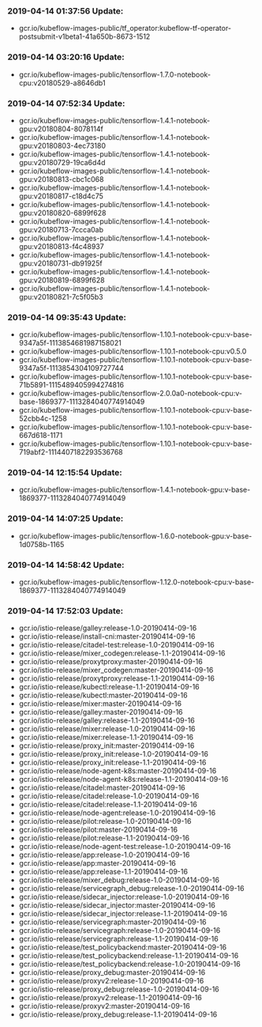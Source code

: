 ### 2019-04-14 01:37:56 Update:

- gcr.io/kubeflow-images-public/tf_operator:kubeflow-tf-operator-postsubmit-v1beta1-41a650b-8673-1512
### 2019-04-14 03:20:16 Update:

- gcr.io/kubeflow-images-public/tensorflow-1.7.0-notebook-cpu:v20180529-a8646db1
### 2019-04-14 07:52:34 Update:

- gcr.io/kubeflow-images-public/tensorflow-1.4.1-notebook-gpu:v20180804-8078114f
- gcr.io/kubeflow-images-public/tensorflow-1.4.1-notebook-gpu:v20180803-4ec73180
- gcr.io/kubeflow-images-public/tensorflow-1.4.1-notebook-gpu:v20180729-19ca6d4d
- gcr.io/kubeflow-images-public/tensorflow-1.4.1-notebook-gpu:v20180813-cbc1c068
- gcr.io/kubeflow-images-public/tensorflow-1.4.1-notebook-gpu:v20180817-c18d4c75
- gcr.io/kubeflow-images-public/tensorflow-1.4.1-notebook-gpu:v20180820-6899f628
- gcr.io/kubeflow-images-public/tensorflow-1.4.1-notebook-gpu:v20180713-7ccca0ab
- gcr.io/kubeflow-images-public/tensorflow-1.4.1-notebook-gpu:v20180813-f4c48937
- gcr.io/kubeflow-images-public/tensorflow-1.4.1-notebook-gpu:v20180731-db91925f
- gcr.io/kubeflow-images-public/tensorflow-1.4.1-notebook-gpu:v20180819-6899f628
- gcr.io/kubeflow-images-public/tensorflow-1.4.1-notebook-gpu:v20180821-7c5f05b3
### 2019-04-14 09:35:43 Update:

- gcr.io/kubeflow-images-public/tensorflow-1.10.1-notebook-cpu:v-base-9347a5f-1113854681987158021
- gcr.io/kubeflow-images-public/tensorflow-1.10.1-notebook-cpu:v0.5.0
- gcr.io/kubeflow-images-public/tensorflow-1.10.1-notebook-cpu:v-base-9347a5f-1113854304109727744
- gcr.io/kubeflow-images-public/tensorflow-1.10.1-notebook-cpu:v-base-71b5891-1115489405994274816
- gcr.io/kubeflow-images-public/tensorflow-2.0.0a0-notebook-cpu:v-base-1869377-1113284040774914049
- gcr.io/kubeflow-images-public/tensorflow-1.10.1-notebook-cpu:v-base-52cbb4c-1258
- gcr.io/kubeflow-images-public/tensorflow-1.10.1-notebook-cpu:v-base-667d618-1171
- gcr.io/kubeflow-images-public/tensorflow-1.10.1-notebook-cpu:v-base-719abf2-1114407182293536768
### 2019-04-14 12:15:54 Update:

- gcr.io/kubeflow-images-public/tensorflow-1.4.1-notebook-gpu:v-base-1869377-1113284040774914049
### 2019-04-14 14:07:25 Update:

- gcr.io/kubeflow-images-public/tensorflow-1.6.0-notebook-gpu:v-base-1d0758b-1165
### 2019-04-14 14:58:42 Update:

- gcr.io/kubeflow-images-public/tensorflow-1.12.0-notebook-cpu:v-base-1869377-1113284040774914049
### 2019-04-14 17:52:03 Update:

- gcr.io/istio-release/galley:release-1.0-20190414-09-16
- gcr.io/istio-release/install-cni:master-20190414-09-16
- gcr.io/istio-release/citadel-test:release-1.0-20190414-09-16
- gcr.io/istio-release/mixer_codegen:release-1.1-20190414-09-16
- gcr.io/istio-release/proxytproxy:master-20190414-09-16
- gcr.io/istio-release/mixer_codegen:master-20190414-09-16
- gcr.io/istio-release/proxytproxy:release-1.1-20190414-09-16
- gcr.io/istio-release/kubectl:release-1.1-20190414-09-16
- gcr.io/istio-release/kubectl:master-20190414-09-16
- gcr.io/istio-release/mixer:master-20190414-09-16
- gcr.io/istio-release/galley:master-20190414-09-16
- gcr.io/istio-release/galley:release-1.1-20190414-09-16
- gcr.io/istio-release/mixer:release-1.0-20190414-09-16
- gcr.io/istio-release/mixer:release-1.1-20190414-09-16
- gcr.io/istio-release/proxy_init:master-20190414-09-16
- gcr.io/istio-release/proxy_init:release-1.0-20190414-09-16
- gcr.io/istio-release/proxy_init:release-1.1-20190414-09-16
- gcr.io/istio-release/node-agent-k8s:master-20190414-09-16
- gcr.io/istio-release/node-agent-k8s:release-1.1-20190414-09-16
- gcr.io/istio-release/citadel:master-20190414-09-16
- gcr.io/istio-release/citadel:release-1.0-20190414-09-16
- gcr.io/istio-release/citadel:release-1.1-20190414-09-16
- gcr.io/istio-release/node-agent:release-1.0-20190414-09-16
- gcr.io/istio-release/pilot:release-1.0-20190414-09-16
- gcr.io/istio-release/pilot:master-20190414-09-16
- gcr.io/istio-release/pilot:release-1.1-20190414-09-16
- gcr.io/istio-release/node-agent-test:release-1.0-20190414-09-16
- gcr.io/istio-release/app:release-1.0-20190414-09-16
- gcr.io/istio-release/app:master-20190414-09-16
- gcr.io/istio-release/app:release-1.1-20190414-09-16
- gcr.io/istio-release/mixer_debug:release-1.0-20190414-09-16
- gcr.io/istio-release/servicegraph_debug:release-1.0-20190414-09-16
- gcr.io/istio-release/sidecar_injector:release-1.0-20190414-09-16
- gcr.io/istio-release/sidecar_injector:master-20190414-09-16
- gcr.io/istio-release/sidecar_injector:release-1.1-20190414-09-16
- gcr.io/istio-release/servicegraph:master-20190414-09-16
- gcr.io/istio-release/servicegraph:release-1.0-20190414-09-16
- gcr.io/istio-release/servicegraph:release-1.1-20190414-09-16
- gcr.io/istio-release/test_policybackend:master-20190414-09-16
- gcr.io/istio-release/test_policybackend:release-1.1-20190414-09-16
- gcr.io/istio-release/test_policybackend:release-1.0-20190414-09-16
- gcr.io/istio-release/proxy_debug:master-20190414-09-16
- gcr.io/istio-release/proxyv2:release-1.0-20190414-09-16
- gcr.io/istio-release/proxy_debug:release-1.0-20190414-09-16
- gcr.io/istio-release/proxyv2:release-1.1-20190414-09-16
- gcr.io/istio-release/proxyv2:master-20190414-09-16
- gcr.io/istio-release/proxy_debug:release-1.1-20190414-09-16
